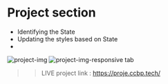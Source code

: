 # Project section

- Identifying the State
- Updating the styles based on State
-

<img src="https://user-images.githubusercontent.com/103737655/201033200-2e3739e1-7c55-4f70-8dd0-c3d26014b913.png" alt="project-img" />
<img src="https://user-images.githubusercontent.com/103737655/201033595-2da14cae-653c-42c0-9df2-5d48ba0a146e.png" alt="project-img-responsive tab" />


>> LIVE project link : https://proje.ccbp.tech/
